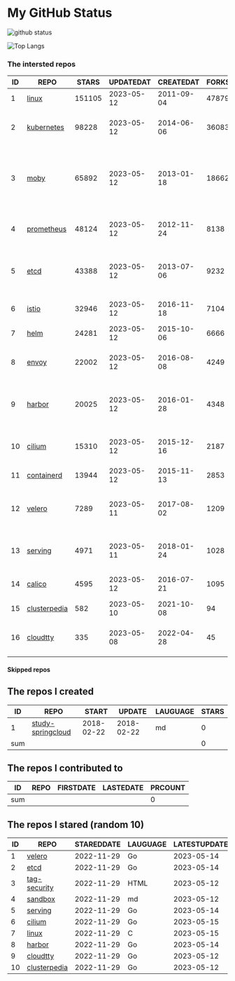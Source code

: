# My GitHub Status

<img src="https://github-readme-stats-1.yihong0618.vercel.app/api?username=daoqingniu&show_icons=true&&&hide_title=true&count_private=true" alt="github status" />

![Top Langs](https://github-readme-stats-1.yihong0618.vercel.app/api/top-langs/?username=daoqingniu&layout=compact)

<!--START_SECTION:github_repos-->
### The intersted repos
| ID |                              REPO                               | STARS  | UPDATEDAT  | CREATEDAT  | FORKSCOUNT |                                              DESCRIPTIONS                                              |
|----|-----------------------------------------------------------------|--------|------------|------------|------------|--------------------------------------------------------------------------------------------------------|
|  1 | [linux](https://github.com/torvalds/linux)                      | 151105 | 2023-05-12 | 2011-09-04 |      47879 | Linux kernel source tree                                                                               |
|  2 | [kubernetes](https://github.com/kubernetes/kubernetes)          |  98228 | 2023-05-12 | 2014-06-06 |      36083 | Production-Grade Container Scheduling and Management                                                   |
|  3 | [moby](https://github.com/moby/moby)                            |  65892 | 2023-05-12 | 2013-01-18 |      18662 | Moby Project - a collaborative project for the container ecosystem to assemble container-based systems |
|  4 | [prometheus](https://github.com/prometheus/prometheus)          |  48124 | 2023-05-12 | 2012-11-24 |       8138 | The Prometheus monitoring system and time series database.                                             |
|  5 | [etcd](https://github.com/etcd-io/etcd)                         |  43388 | 2023-05-12 | 2013-07-06 |       9232 | Distributed reliable key-value store for the most critical data of a distributed system                |
|  6 | [istio](https://github.com/istio/istio)                         |  32946 | 2023-05-12 | 2016-11-18 |       7104 | Connect, secure, control, and observe services.                                                        |
|  7 | [helm](https://github.com/helm/helm)                            |  24281 | 2023-05-12 | 2015-10-06 |       6666 | The Kubernetes Package Manager                                                                         |
|  8 | [envoy](https://github.com/envoyproxy/envoy)                    |  22002 | 2023-05-12 | 2016-08-08 |       4249 | Cloud-native high-performance edge/middle/service proxy                                                |
|  9 | [harbor](https://github.com/goharbor/harbor)                    |  20025 | 2023-05-12 | 2016-01-28 |       4348 | An open source trusted cloud native registry project that stores, signs, and scans content.            |
| 10 | [cilium](https://github.com/cilium/cilium)                      |  15310 | 2023-05-12 | 2015-12-16 |       2187 | eBPF-based Networking, Security, and Observability                                                     |
| 11 | [containerd](https://github.com/containerd/containerd)          |  13944 | 2023-05-12 | 2015-11-13 |       2853 | An open and reliable container runtime                                                                 |
| 12 | [velero](https://github.com/vmware-tanzu/velero)                |   7289 | 2023-05-11 | 2017-08-02 |       1209 | Backup and migrate Kubernetes applications and their persistent volumes                                |
| 13 | [serving](https://github.com/knative/serving)                   |   4971 | 2023-05-11 | 2018-01-24 |       1028 | Kubernetes-based, scale-to-zero, request-driven compute                                                |
| 14 | [calico](https://github.com/projectcalico/calico)               |   4595 | 2023-05-12 | 2016-07-21 |       1095 | Cloud native networking and network security                                                           |
| 15 | [clusterpedia](https://github.com/clusterpedia-io/clusterpedia) |    582 | 2023-05-10 | 2021-10-08 |         94 | The Encyclopedia of Kubernetes clusters                                                                |
| 16 | [cloudtty](https://github.com/cloudtty/cloudtty)                |    335 | 2023-05-08 | 2022-04-28 |         45 | A Friendly Kubernetes CloudShell (Web Terminal) !                                                      |



#### Skipped repos
<!--END_SECTION:github_repos-->

<!--START_SECTION:my_github-->
## The repos I created
| ID  |                                 REPO                                 |   START    |   UPDATE   | LAUGUAGE | STARS |
|-----|----------------------------------------------------------------------|------------|------------|----------|-------|
|   1 | [study-springcloud](https://github.com/daoqingniu/study-springcloud) | 2018-02-22 | 2018-02-22 | md       |     0 |
| sum |                                                                      |            |            |          |     0 |

## The repos I contributed to
| ID  | REPO | FIRSTDATE | LASTEDATE | PRCOUNT |
|-----|------|-----------|-----------|---------|
| sum |      |           |           |       0 |

## The repos I stared (random 10)
| ID |                              REPO                               | STAREDDATE | LAUGUAGE | LATESTUPDATE |
|----|-----------------------------------------------------------------|------------|----------|--------------|
|  1 | [velero](https://github.com/vmware-tanzu/velero)                | 2022-11-29 | Go       | 2023-05-14   |
|  2 | [etcd](https://github.com/etcd-io/etcd)                         | 2022-11-29 | Go       | 2023-05-14   |
|  3 | [tag-security](https://github.com/cncf/tag-security)            | 2022-11-29 | HTML     | 2023-05-12   |
|  4 | [sandbox](https://github.com/cncf/sandbox)                      | 2022-11-29 | md       | 2023-05-12   |
|  5 | [serving](https://github.com/knative/serving)                   | 2022-11-29 | Go       | 2023-05-14   |
|  6 | [cilium](https://github.com/cilium/cilium)                      | 2022-11-29 | Go       | 2023-05-15   |
|  7 | [linux](https://github.com/torvalds/linux)                      | 2022-11-29 | C        | 2023-05-15   |
|  8 | [harbor](https://github.com/goharbor/harbor)                    | 2022-11-29 | Go       | 2023-05-14   |
|  9 | [cloudtty](https://github.com/cloudtty/cloudtty)                | 2022-11-29 | Go       | 2023-05-12   |
| 10 | [clusterpedia](https://github.com/clusterpedia-io/clusterpedia) | 2022-11-29 | Go       | 2023-05-12   |

<!--END_SECTION:my_github-->
